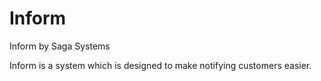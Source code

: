 Inform
======

Inform by Saga Systems

Inform is a system which is designed to make notifying customers easier.
